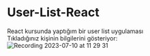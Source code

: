 # User-List-React  
React kursunda yaptığım bir user list uygulaması  
Tıkladığınız kişinin bilgilerini gösteriyor:    
![Recording 2023-07-10 at 11 29 31](https://github.com/RecepOnur/User-List-React/assets/119112193/9dc4a59b-7336-4c3e-8bd9-41b2143e5c15)
